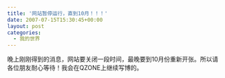 ```yaml
---
title: '网站暂停运行，直到10月！！！'
date: 2007-07-15T15:30:45+00:00
layout: post
categories:
  - 我的世界
---
```


晚上刚刚得到的消息，网站要关闭一段时间，最晚要到10月份重新开张。所以请各位朋友耐心等待！我会在QZONE上继续写博的。
